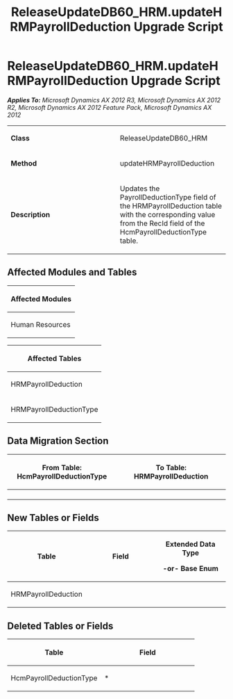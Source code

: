 ﻿---
title: ReleaseUpdateDB60_HRM.updateHRMPayrollDeduction Upgrade Script
TOCTitle: ReleaseUpdateDB60_HRM.updateHRMPayrollDeduction Upgrade Script
ms:assetid: 1f79cb8b-0da5-83a0-b073-5e30330e6e06
ms:mtpsurl: https://msdn.microsoft.com/en-us/library/JJ684869(v=AX.60)
ms:contentKeyID: 49707073
ms.date: 05/18/2015
mtps_version: v=AX.60
---

# ReleaseUpdateDB60\_HRM.updateHRMPayrollDeduction Upgrade Script 


_**Applies To:** Microsoft Dynamics AX 2012 R3, Microsoft Dynamics AX 2012 R2, Microsoft Dynamics AX 2012 Feature Pack, Microsoft Dynamics AX 2012_

<table>
<colgroup>
<col style="width: 50%" />
<col style="width: 50%" />
</colgroup>
<tbody>
<tr class="odd">
<td><p><strong>Class</strong></p></td>
<td><p>ReleaseUpdateDB60_HRM</p></td>
</tr>
<tr class="even">
<td><p><strong>Method</strong></p></td>
<td><p>updateHRMPayrollDeduction</p></td>
</tr>
<tr class="odd">
<td><p><strong>Description</strong></p></td>
<td><p>Updates the PayrollDeductionType field of the HRMPayrollDeduction table with the corresponding value from the RecId field of the HcmPayrollDeductionType table.</p></td>
</tr>
</tbody>
</table>


## Affected Modules and Tables

<table>
<colgroup>
<col style="width: 100%" />
</colgroup>
<thead>
<tr class="header">
<th><p>Affected Modules</p></th>
</tr>
</thead>
<tbody>
<tr class="odd">
<td><p>Human Resources</p></td>
</tr>
</tbody>
</table>


<table>
<colgroup>
<col style="width: 100%" />
</colgroup>
<thead>
<tr class="header">
<th><p>Affected Tables</p></th>
</tr>
</thead>
<tbody>
<tr class="odd">
<td><p>HRMPayrollDeduction</p></td>
</tr>
<tr class="even">
<td><p>HRMPayrollDeductionType</p></td>
</tr>
</tbody>
</table>


## Data Migration Section

<table>
<colgroup>
<col style="width: 50%" />
<col style="width: 50%" />
</colgroup>
<thead>
<tr class="header">
<th><p>From Table: HcmPayrollDeductionType</p></th>
<th><p>To Table: HRMPayrollDeduction</p></th>
</tr>
</thead>
<tbody>
<tr class="odd">
<td><p></p></td>
<td><p></p></td>
</tr>
</tbody>
</table>


## New Tables or Fields

<table>
<colgroup>
<col style="width: 33%" />
<col style="width: 33%" />
<col style="width: 33%" />
</colgroup>
<thead>
<tr class="header">
<th><p>Table</p></th>
<th><p>Field</p></th>
<th><p>Extended Data Type</p>
<p>-or- Base Enum</p></th>
</tr>
</thead>
<tbody>
<tr class="odd">
<td><p>HRMPayrollDeduction</p></td>
<td><p></p></td>
<td><p></p></td>
</tr>
</tbody>
</table>


## Deleted Tables or Fields

<table>
<colgroup>
<col style="width: 50%" />
<col style="width: 50%" />
</colgroup>
<thead>
<tr class="header">
<th><p>Table</p></th>
<th><p>Field</p></th>
</tr>
</thead>
<tbody>
<tr class="odd">
<td><p>HcmPayrollDeductionType</p></td>
<td><p>*</p></td>
</tr>
</tbody>
</table>

  


